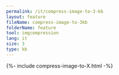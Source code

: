 ```yaml
---
permalink: /it/compress-image-to-3-kb
layout: feature
fileName: compress-image-to-3kb
folderName: feature
tool: imgcompression
lang: it
size: 3
type: kb
---
```


{%- include compress-image-to-X.html -%}
